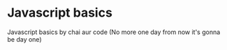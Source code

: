 # Javascript basics
Javascript basics by chai aur code 
(No more one day from now it's gonna be day one)
